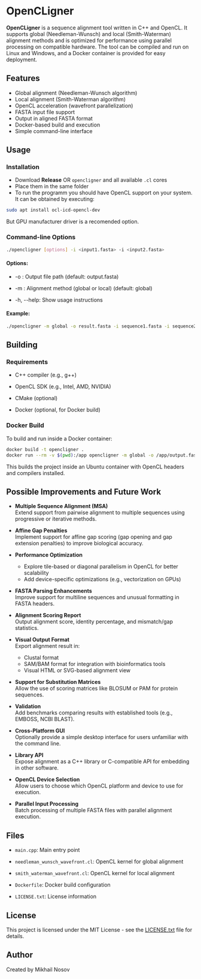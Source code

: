 # OpenCLigner

**OpenCLigner** is a sequence alignment tool written in C++ and OpenCL. It supports global (Needleman-Wunsch) and local (Smith-Waterman) alignment methods and is optimized for performance using parallel processing on compatible hardware. The tool can be compiled and run on Linux and Windows, and a Docker container is provided for easy deployment.

## Features

- Global alignment (Needleman-Wunsch algorithm)
- Local alignment (Smith-Waterman algorithm)
- OpenCL acceleration (wavefront parallelization)
- FASTA input file support
- Output in aligned FASTA format
- Docker-based build and execution
- Simple command-line interface

## Usage

### Installation

- Download **Release** OR `opencligner` and all available `.cl` cores
- Place them in the same folder
- To run the programm you should have OpenCL support on your system. It can be obtained by executing:
```bash
sudo apt install ocl-icd-opencl-dev
```
But GPU manufacturer driver is a recomended option.

### Command-line Options

```bash
./opencligner [options] -i <input1.fasta> -i <input2.fasta>
```
#### Options:

- -o <file>: Output file path (default: output.fasta)

- -m <method>: Alignment method (global or local) (default: global)

- -h, --help: Show usage instructions

#### Example:

```bash
./opencligner -m global -o result.fasta -i sequence1.fasta -i sequence2.fasta
```

## Building
### Requirements
- C++ compiler (e.g., g++)

- OpenCL SDK (e.g., Intel, AMD, NVIDIA)

- CMake (optional)

- Docker (optional, for Docker build)

### Docker Build
To build and run inside a Docker container:

```bash
docker build -t opencligner .
docker run --rm -v $(pwd):/app opencligner -m global -o /app/output.fasta /app/seq1.fasta /app/seq2.fasta
```
This builds the project inside an Ubuntu container with OpenCL headers and compilers installed.

## Possible Improvements and Future Work

- **Multiple Sequence Alignment (MSA)**  
  Extend support from pairwise alignment to multiple sequences using progressive or iterative methods.

- **Affine Gap Penalties**  
  Implement support for affine gap scoring (gap opening and gap extension penalties) to improve biological accuracy.

- **Performance Optimization**  
  - Explore tile-based or diagonal parallelism in OpenCL for better scalability  
  - Add device-specific optimizations (e.g., vectorization on GPUs)

- **FASTA Parsing Enhancements**  
  Improve support for multiline sequences and unusual formatting in FASTA headers.

- **Alignment Scoring Report**  
  Output alignment score, identity percentage, and mismatch/gap statistics.

- **Visual Output Format**  
  Export alignment result in:
  - Clustal format
  - SAM/BAM format for integration with bioinformatics tools
  - Visual HTML or SVG-based alignment view

- **Support for Substitution Matrices**  
  Allow the use of scoring matrices like BLOSUM or PAM for protein sequences.

- **Validation**  
  Add benchmarks comparing results with established tools (e.g., EMBOSS, NCBI BLAST).

- **Cross-Platform GUI**  
  Optionally provide a simple desktop interface for users unfamiliar with the command line.

- **Library API**  
  Expose alignment as a C++ library or C-compatible API for embedding in other software.

- **OpenCL Device Selection**  
  Allow users to choose which OpenCL platform and device to use for execution.

- **Parallel Input Processing**  
  Batch processing of multiple FASTA files with parallel alignment execution.


## Files
- `main.cpp`: Main entry point

- `needleman_wunsch_wavefront.cl`: OpenCL kernel for global alignment

- `smith_waterman_wavefront.cl`: OpenCL kernel for local alignment

- `Dockerfile`: Docker build configuration

- `LICENSE.txt`: License information

## License
This project is licensed under the MIT License - see the [LICENSE.txt](https://github.com/NosovMihail/OpenCLigner/blob/master/LICENSE.txt) file for details.

## Author
Created by Mikhail Nosov
